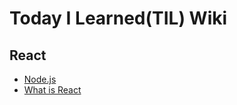 # Today I Learned(TIL) Wiki

## React

* [Node.js](https://github.com/SunnyIndustry/TIL/blob/main/React/node.js.md) 
* [What is React](https://github.com/SunnyIndustry/TIL/blob/main/React/What%20is%20React%3F.md)

















    

